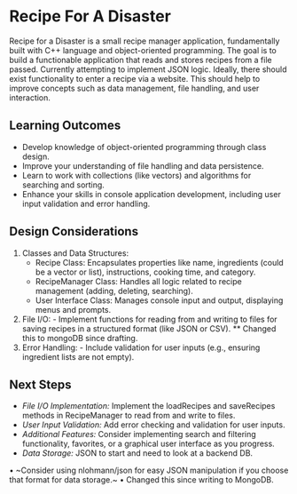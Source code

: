 # Recipe For A Disaster
Recipe for a Disaster is a small recipe manager application, fundamentally built with C++ language and object-oriented programming. The goal is to build a functionable application that reads and stores recipes from a file passed. Currently attempting to implement JSON logic. Ideally, there should exist functionality to enter a recipe via a website. This should help to improve concepts such as data management, file handling, and user interaction.

## Learning Outcomes
-	Develop knowledge of object-oriented programming through class design.
-	Improve your understanding of file handling and data persistence.
-	Learn to work with collections (like vectors) and algorithms for searching and sorting.
-	Enhance your skills in console application development, including user input validation and error handling.

## Design Considerations
1.	Classes and Data Structures:
	   - Recipe Class: Encapsulates properties like name, ingredients (could be a vector or list), instructions, cooking time, and category.
	   - RecipeManager Class: Handles all logic related to recipe management (adding, deleting, searching).
	   - User Interface Class: Manages console input and output, displaying menus and prompts.
2.	File I/O:
	    - Implement functions for reading from and writing to files for saving recipes in a structured format (like JSON or CSV).
        ** Changed this to mongoDB since drafting.
3.	Error Handling:
	    - Include validation for user inputs (e.g., ensuring ingredient lists are not empty).

## Next Steps
- *File I/O Implementation:* Implement the loadRecipes and saveRecipes methods in RecipeManager to read from and write to files.
- *User Input Validation:* Add error checking and validation for user inputs.
- *Additional Features:* Consider implementing search and filtering functionality, favorites, or a graphical user interface as you progress.
- *Data Storage:* JSON to start and need to look at a backend DB.

•	~Consider using nlohmann/json for easy JSON manipulation if you choose that format for data storage.~
•	Changed this since writing to MongoDB.
